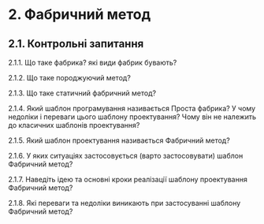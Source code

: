# 2. Фабричний метод

## 2.1.	Контрольні запитання

2.1.1.	Що таке фабрика? які види фабрик бувають?

2.1.2.	Що таке породжуючий метод?

2.1.3.	Що таке статичний фабричний метод? 

2.1.4.	Який шаблон програмування називається Проста фабрика? У чому недоліки і переваги цього шаблону проектування? Чому він не належить до класичних шаблонів проектування?

2.1.5.	Який шаблон проектування називається Фабричний метод? 

2.1.6.	У яких ситуаціях застосовується (варто застосовувати) шаблон Фабричний метод?

2.1.7.	Наведіть ідею та основні кроки реалізації шаблону проектування Фабричний метод?

2.1.8.	Які переваги та недоліки виникають при застосуванні шаблону Фабричний метод?




